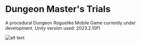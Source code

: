 # Dungeon Master's Trials
A procedural Dungeon Roguelike Mobile Game currently under development.
Unity version used: 2023.2.10f1

![alt text](https://i.imgur.com/E0sW9Xf.png)
